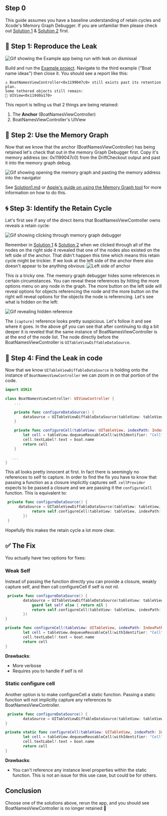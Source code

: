 ## Step 0

This guide assumes you have a baseline understanding of retain cycles and Xcode's Memory Graph Debugger. If you are unfamiliar then please check out [Solution 1](./Solution1.md) & [Solution 2](./Solution2.md) first.

## 🧪 Step 1: Reproduce the Leak

![Gif showing the Example app being run with leak on dismissal](https://driftcheck-assets.s3.us-east-1.amazonaws.com/Solution3/ReproLeak.gif)

Build and run the [Example project](DriftCheckExample/DriftCheckExample.xcodeproj). Navigate to the third example ("Boat name ideas") then close it. You should see a report like this:

```
⚓️ BoatNamesViewController<0x1199047c0> still exists past its retention plan.
Some tethered objects still remain:
🛟 UIView<0x119d0a170>
```

This report is telling us that 2 things are being retained:

1. The **Anchor** (BoatNamesViewController)
2. BoatNamesViewController's UIView

## 🧰 Step 2: Use the Memory Graph

Now that we know that the anchor (BoatNamesViewController) has being retained let's check that out in the memory Graph Debugger first. Copy it's memory address (ex: 0x1199047c0) from the DriftCheckout output and past it into the memory graph debug.

![Gif showing opening the memory graph and pasting the memory address into the navigator](https://driftcheck-assets.s3.us-east-1.amazonaws.com/Solution3/OpenMemoryGraph.gif)

See [Solution1.md](./Solution1.md) or [Apple's guide on using the Memory Graph tool](https://developer.apple.com/documentation/xcode/gathering-information-about-memory-use#Inspect-the-debug-memory-graph) for more information on how to do this.

## 🌀 Step 3: Identify the Retain Cycle

Let's first see if any of the direct items that BoatNamesViewController owns reveals a retain cycle:

![Gif showing clicking through memory graph debugger](https://driftcheck-assets.s3.us-east-1.amazonaws.com/Solution3/SelectOwnership.gif)

Remember in [Solution 1](./Solution1.md) & [Solution 2](./Solution2.md) when we clicked through all of the nodes on the right side it revealed that one of the nodes also existed on the left side of the anchor. That didn't happen this time which means this retain cycle might be trickier. If we look at the left side of the anchor there also doesn't appear to be anything obvious:
![Left side of anchor](https://driftcheck-assets.s3.us-east-1.amazonaws.com/Solution3/LeftSide.png)

This _is_ a tricky one. The memory graph debugger hides some references in certain circumstances. You can reveal these references by hitting the more options menu on any node in the graph. The more button on the left side will reveal options for objects referencing the node and the more button on the right will reveal options for the objects the node is referencing. Let's see what is hidden on the left:

![Gif revealing hidden reference](https://driftcheck-assets.s3.us-east-1.amazonaws.com/Solution3/Culprit.gif)

The `[capture]` reference looks pretty suspicious. Let's follow it and see where it goes. In the above gif you can see that after continuing to dig a bit deeper it is reveled that the same instance of BoatNamesViewController is at the end of the node list. The node directly before the BoatNamesViewController is `UITableViewDiffableDataSource`.

## 🧵 Step 4: Find the Leak in code

Now that we know `UITableViewDiffableDataSource` is holding onto the instance of `BoatNamesViewController` we can zoom in on that portion of the code.

```swift
import UIKit

class BoatNamesViewController: UIViewController {
    ...

    private func configureDataSource() {
        dataSource = UITableViewDiffableDataSource(tableView: tableView, cellProvider: configureCell)
    }

    private func configureCell(tableView: UITableView, indexPath: IndexPath, boat: Boat) -> UITableViewCell? {
        let cell = tableView.dequeueReusableCell(withIdentifier: "Cell") ?? UITableViewCell(style: .default, reuseIdentifier: "Cell")
        cell.textLabel?.text = boat.name
        return cell
    }

   ...
}
```

This all looks pretty innocent at first. In fact there is seemingly no references to self to capture. In order to find the fix you have to know that passing a function as a closure implicitly captures self. `cellProvider` expects to be passed a closure and we are passing it the `configureCell` function. This is equivalent to:

```swift
 private func configureDataSource() {
      dataSource = UITableViewDiffableDataSource(tableView: tableView, cellProvider: { tableView, indexPath, item in
            return self.configureCell(tableView: tableView, indexPath: indexPath, boat: item)
        })
 }
```

Hopefully this makes the retain cycle a lot more clear.

## ✅ The Fix

You actually have two options for fixes:

### Weak Self

Instead of passing the function directly you can provide a closure, weakly capture self, and then call configureCell if self is not nil.

```swift
 private func configureDataSource() {
        dataSource = UITableViewDiffableDataSource(tableView: tableView, cellProvider: { [weak self] tableView, indexPath, item in
            guard let self else { return nil }
            return self.configureCell(tableView: tableView, indexPath: indexPath, boat: item)
        })
}

private func configureCell(tableView: UITableView, indexPath: IndexPath, boat: Boat) -> UITableViewCell? {
        let cell = tableView.dequeueReusableCell(withIdentifier: "Cell") ?? UITableViewCell(style: .default, reuseIdentifier: "Cell")
        cell.textLabel?.text = boat.name
        return cell
}
```

**Drawbacks**:

-   More verbose
-   Requires you to handle if self is nil

### Static configure cell

Another option is to make configureCell a static function. Passing a static function will not implicitly capture any references to BoatNamesViewController.

```swift
 private func configureDataSource() {
        dataSource = UITableViewDiffableDataSource(tableView: tableView, cellProvider: BoatNamesViewController.configureCell)
}

private static func configureCell(tableView: UITableView, indexPath: IndexPath, boat: Boat) -> UITableViewCell? {
        let cell = tableView.dequeueReusableCell(withIdentifier: "Cell") ?? UITableViewCell(style: .default, reuseIdentifier: "Cell")
        cell.textLabel?.text = boat.name
        return cell
}
```

**Drawbacks**:

-   You can't reference any instance level properties within the static function. This is not an issue for this use case, but could be for others.

## Conclusion

Choose one of the solutions above, rerun the app, and you should see BoatNamesViewController is no longer retained 🎊
